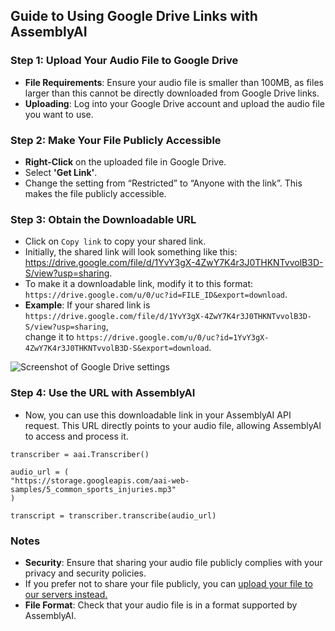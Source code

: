 ## **Guide to Using Google Drive Links with AssemblyAI**

### **Step 1: Upload Your Audio File to Google Drive**

- **File Requirements**: Ensure your audio file is smaller than 100MB, as files larger than this cannot be directly downloaded from Google Drive links.
- **Uploading**: Log into your Google Drive account and upload the audio file you want to use.

### **Step 2: Make Your File Publicly Accessible**

- **Right-Click** on the uploaded file in Google Drive.
- Select **'Get Link'**.
- Change the setting from “Restricted” to “Anyone with the link”. This makes the file publicly accessible.

### **Step 3: Obtain the Downloadable URL**

- Click on `Copy link` to copy your shared link.
- Initially, the shared link will look something like this: https://drive.google.com/file/d/1YvY3gX-4ZwY7K4r3J0THKNTvvolB3D-S/view?usp=sharing.
- To make it a downloadable link, modify it to this format:  
   `https://drive.google.com/u/0/uc?id=FILE_ID&export=download`.
- **Example**: If your shared link is `https://drive.google.com/file/d/1YvY3gX-4ZwY7K4r3J0THKNTvvolB3D-S/view?usp=sharing`,  
   change it to `https://drive.google.com/u/0/uc?id=1YvY3gX-4ZwY7K4r3J0THKNTvvolB3D-S&export=download`.

![Screenshot of Google Drive settings](https://cdn.discordapp.com/attachments/385968901797707783/1183781584491520082/image.png?ex=65899583&is=65772083&hm=99867e15b81e7b5e3917b2ae88367d8ab44a2de4613aa91e857938fc8f4b6120&)

### **Step 4: Use the URL with AssemblyAI**

- Now, you can use this downloadable link in your AssemblyAI API request. This URL directly points to your audio file, allowing AssemblyAI to access and process it.

```
transcriber = aai.Transcriber()

audio_url = (
"https://storage.googleapis.com/aai-web-samples/5_common_sports_injuries.mp3"
)

transcript = transcriber.transcribe(audio_url)
```

### **Notes**

- **Security**: Ensure that sharing your audio file publicly complies with your privacy and security policies.
- If you prefer not to share your file publicly, you can [upload your file to our servers instead.](https://www.assemblyai.com/docs/guides/transcribing-an-audio-file#step-by-step-instructions)
- **File Format**: Check that your audio file is in a format supported by AssemblyAI.
